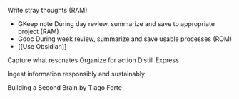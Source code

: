 Write stray thoughts (RAM)
* GKeep note
During day review, summarize and save to appropriate project (RAM)
* Gdoc
During week review, summarize and save usable processes (ROM)
* [[Use Obsidian]]

Capture what resonates
Organize for action
Distill
Express

Ingest information responsibly and sustainably

Building a Second Brain by Tiago Forte